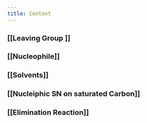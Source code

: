 ```yaml
---
title: Content
---
```

 

### [[Leaving Group ]] 

### [[Nucleophile]]

### [[Solvents]]

### [[Nucleiphic SN on saturated Carbon]]

### [[Elimination Reaction]]



 

